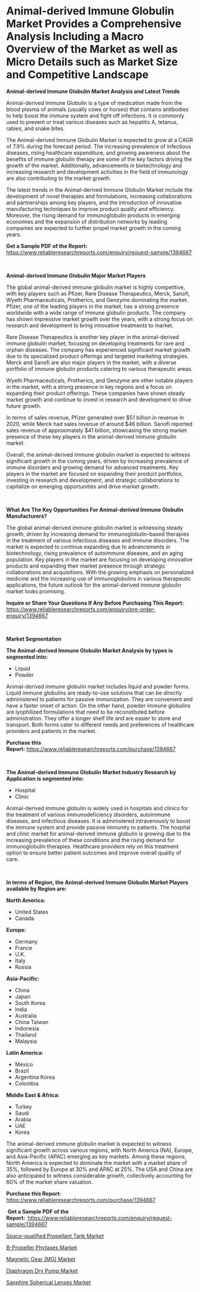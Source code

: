 <p><h1>Animal-derived Immune Globulin Market Provides a Comprehensive Analysis Including a Macro Overview of the Market as well as Micro Details such as Market Size and Competitive Landscape</h1></p><p><strong>Animal-derived Immune Globulin Market Analysis and Latest Trends</strong></p>
<p><p>Animal-derived Immune Globulin is a type of medication made from the blood plasma of animals (usually cows or horses) that contains antibodies to help boost the immune system and fight off infections. It is commonly used to prevent or treat various diseases such as hepatitis A, tetanus, rabies, and snake bites.</p><p>The Animal-derived Immune Globulin Market is expected to grow at a CAGR of 7.9% during the forecast period. The increasing prevalence of infectious diseases, rising healthcare expenditure, and growing awareness about the benefits of immune globulin therapy are some of the key factors driving the growth of the market. Additionally, advancements in biotechnology and increasing research and development activities in the field of immunology are also contributing to the market growth.</p><p>The latest trends in the Animal-derived Immune Globulin Market include the development of novel therapies and formulations, increasing collaborations and partnerships among key players, and the introduction of innovative manufacturing techniques to improve product quality and efficiency. Moreover, the rising demand for immunoglobulin products in emerging economies and the expansion of distribution networks by leading companies are expected to further propel market growth in the coming years.</p></p>
<p><strong>Get a Sample PDF of the Report:&nbsp;</strong> <a href="https://www.reliableresearchreports.com/enquiry/request-sample/1394667">https://www.reliableresearchreports.com/enquiry/request-sample/1394667</a></p>
<p>&nbsp;</p>
<p><strong>Animal-derived Immune Globulin Major Market Players</strong></p>
<p><p>The global animal-derived immune globulin market is highly competitive, with key players such as Pfizer, Rare Disease Therapeutics, Merck, Sanofi, Wyeth Pharmaceuticals, Protherics, and Genzyme dominating the market. Pfizer, one of the leading players in the market, has a strong presence worldwide with a wide range of immune globulin products. The company has shown impressive market growth over the years, with a strong focus on research and development to bring innovative treatments to market.</p><p>Rare Disease Therapeutics is another key player in the animal-derived immune globulin market, focusing on developing treatments for rare and orphan diseases. The company has experienced significant market growth due to its specialized product offerings and targeted marketing strategies. Merck and Sanofi are also major players in the market, with a diverse portfolio of immune globulin products catering to various therapeutic areas.</p><p>Wyeth Pharmaceuticals, Protherics, and Genzyme are other notable players in the market, with a strong presence in key regions and a focus on expanding their product offerings. These companies have shown steady market growth and continue to invest in research and development to drive future growth.</p><p>In terms of sales revenue, Pfizer generated over $51 billion in revenue in 2020, while Merck had sales revenue of around $46 billion. Sanofi reported sales revenue of approximately $41 billion, showcasing the strong market presence of these key players in the animal-derived immune globulin market.</p><p>Overall, the animal-derived immune globulin market is expected to witness significant growth in the coming years, driven by increasing prevalence of immune disorders and growing demand for advanced treatments. Key players in the market are focused on expanding their product portfolios, investing in research and development, and strategic collaborations to capitalize on emerging opportunities and drive market growth.</p></p>
<p>&nbsp;</p>
<p><strong>What Are The Key Opportunities For Animal-derived Immune Globulin Manufacturers?</strong></p>
<p><p>The global animal-derived immune globulin market is witnessing steady growth, driven by increasing demand for immunoglobulin-based therapies in the treatment of various infectious diseases and immune disorders. The market is expected to continue expanding due to advancements in biotechnology, rising prevalence of autoimmune diseases, and an aging population. Key players in the market are focusing on developing innovative products and expanding their market presence through strategic collaborations and acquisitions. With the growing emphasis on personalized medicine and the increasing use of immunoglobulins in various therapeutic applications, the future outlook for the animal-derived immune globulin market looks promising.</p></p>
<p><strong>Inquire or Share Your Questions If Any Before Purchasing This Report:</strong> <a href="https://www.reliableresearchreports.com/enquiry/pre-order-enquiry/1394667">https://www.reliableresearchreports.com/enquiry/pre-order-enquiry/1394667</a></p>
<p>&nbsp;</p>
<p><strong>Market Segmentation</strong></p>
<p><strong>The Animal-derived Immune Globulin Market Analysis by types is segmented into:</strong></p>
<p><ul><li>Liquid</li><li>Powder</li></ul></p>
<p><p>Animal-derived immune globulin market includes liquid and powder forms. Liquid immune globulins are ready-to-use solutions that can be directly administered to patients for passive immunization. They are convenient and have a faster onset of action. On the other hand, powder immune globulins are lyophilized formulations that need to be reconstituted before administration. They offer a longer shelf life and are easier to store and transport. Both forms cater to different needs and preferences of healthcare providers and patients in the market.</p></p>
<p><strong>Purchase this Report:&nbsp;</strong><a href="https://www.reliableresearchreports.com/purchase/1394667">https://www.reliableresearchreports.com/purchase/1394667</a></p>
<p>&nbsp;</p>
<p><strong>The Animal-derived Immune Globulin Market Industry Research by Application is segmented into:</strong></p>
<p><ul><li>Hospital</li><li>Clinic</li></ul></p>
<p><p>Animal-derived immune globulin is widely used in hospitals and clinics for the treatment of various immunodeficiency disorders, autoimmune diseases, and infectious diseases. It is administered intravenously to boost the immune system and provide passive immunity to patients. The hospital and clinic market for animal-derived immune globulin is growing due to the increasing prevalence of these conditions and the rising demand for immunoglobulin therapies. Healthcare providers rely on this treatment option to ensure better patient outcomes and improve overall quality of care.</p></p>
<p>&nbsp;</p>
<p><strong>In terms of Region, the Animal-derived Immune Globulin Market Players available by Region are:</strong></p>
<p>
    <p> <strong> North America: </strong>
        <ul>
            <li>United States</li>
            <li>Canada</li>
        </ul>
        </p> 
    <p> <strong> Europe: </strong>
        <ul>
            <li>Germany</li>
            <li>France</li>
            <li>U.K.</li>
            <li>Italy</li>
            <li>Russia</li>
        </ul>
        </p> 
    <p> <strong> Asia-Pacific: </strong>
        <ul>
            <li>China</li>
            <li>Japan</li>
            <li>South Korea</li>
            <li>India</li>
            <li>Australia</li>
            <li>China Taiwan</li>
            <li>Indonesia</li>
            <li>Thailand</li>
            <li>Malaysia</li>
        </ul>
        </p> 
    <p> <strong> Latin America: </strong>
        <ul>
            <li>Mexico</li>
            <li>Brazil</li>
            <li>Argentina Korea</li>
            <li>Colombia</li>
        </ul>
        </p> 
    <p> <strong> Middle East & Africa: </strong>
        <ul>
            <li>Turkey</li>
            <li>Saudi</li>
            <li>Arabia</li>
            <li>UAE</li>
            <li>Korea</li>
        </ul>
    </p>
    </p>
<p><p>The animal-derived immune globulin market is expected to witness significant growth across various regions, with North America (NA), Europe, and Asia-Pacific (APAC) emerging as key markets. Among these regions, North America is expected to dominate the market with a market share of 35%, followed by Europe at 30% and APAC at 25%. The USA and China are also anticipated to witness considerable growth, collectively accounting for 60% of the market share valuation.</p></p>
<p><strong>Purchase this Report: </strong><a href="https://www.reliableresearchreports.com/purchase/1394667">https://www.reliableresearchreports.com/purchase/1394667</a></p>
<p>&nbsp;<strong>Get a Sample PDF of the Report:&nbsp;&nbsp;</strong><a href="https://www.reliableresearchreports.com/enquiry/request-sample/1394667">https://www.reliableresearchreports.com/enquiry/request-sample/1394667</a></p>
<p><strong></strong></p>
<p><p><a href="https://medium.com/@murraykoepp786/space-qualified-propellant-tank-market-size-and-market-trends-complete-industry-overview-2024-to-a07ef513988a">Space-qualified Propellant Tank Market</a></p><p><a href="https://github.com/luckyshygirl/Market-Research-Report-List-3/blob/main/b-propeller-phytases-market.md">Β-Propeller Phytases Market</a></p><p><a href="https://medium.com/@murraykoepp786/magnetic-gear-mg-market-size-reveals-the-best-marketing-channels-in-global-industry-1a73bc1dfa57">Magnetic Gear (MG) Market</a></p><p><a href="https://medium.com/@murraykoepp786/diaphragm-dry-pump-market-trends-forecast-and-competitive-analysis-to-2031-059aaa8d871d">Diaphragm Dry Pump Market</a></p><p><a href="https://medium.com/@murraykoepp786/sapphire-spherical-lenses-market-exploring-market-share-market-trends-and-future-growth-6f368ae15fbe">Sapphire Spherical Lenses Market</a></p></p>